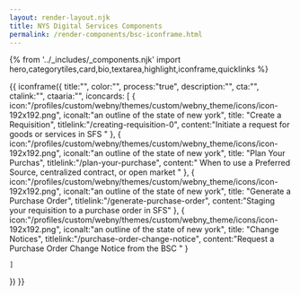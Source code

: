 ```yaml
---
layout: render-layout.njk
title: NYS Digital Services Components
permalink: /render-components/bsc-iconframe.html
---
```

{% from '../_includes/_components.njk' import hero,categorytiles,card,bio,textarea,highlight,iconframe,quicklinks  %}

{{ iconframe({
    title:"",
    color:"",
    process:"true",
    description:"",
    cta:"",
    ctalink:"",
    ctaaria:"",
    iconcards: [
        {
            icon:"/profiles/custom/webny/themes/custom/webny_theme/icons/icon-192x192.png",
            iconalt:"an outline of the state of new york",
            title: "Create a Requisition",
            titlelink:"/creating-requisition-0",
            content:"Initiate a request for goods or services in SFS "
        },
        {
            icon:"/profiles/custom/webny/themes/custom/webny_theme/icons/icon-192x192.png",
            iconalt:"an outline of the state of new york",
            title: "Plan Your Purchas",
            titlelink:"/plan-your-purchase",
            content:" When to use a Preferred Source, centralized contract, or open market "
        },
        {
            icon:"/profiles/custom/webny/themes/custom/webny_theme/icons/icon-192x192.png",
            iconalt:"an outline of the state of new york",
            title: "Generate a Purchase Order",
            titlelink:"/generate-purchase-order",
            content:"Staging your requisition to a purchase order in SFS"
        },
        {
            icon:"/profiles/custom/webny/themes/custom/webny_theme/icons/icon-192x192.png",
            iconalt:"an outline of the state of new york",
            title: "Change Notices",
            titlelink:"/purchase-order-change-notice",
            content:"Request a Purchase Order Change Notice from the BSC "
        }

    ]
})
}}


